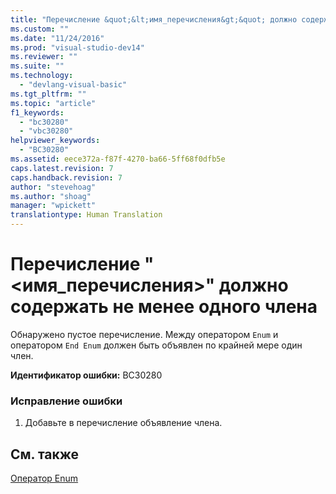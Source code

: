 ```yaml
---
title: "Перечисление &quot;&lt;имя_перечисления&gt;&quot; должно содержать не менее одного члена | Microsoft Docs"
ms.custom: ""
ms.date: "11/24/2016"
ms.prod: "visual-studio-dev14"
ms.reviewer: ""
ms.suite: ""
ms.technology: 
  - "devlang-visual-basic"
ms.tgt_pltfrm: ""
ms.topic: "article"
f1_keywords: 
  - "bc30280"
  - "vbc30280"
helpviewer_keywords: 
  - "BC30280"
ms.assetid: eece372a-f87f-4270-ba66-5ff68f0dfb5e
caps.latest.revision: 7
caps.handback.revision: 7
author: "stevehoag"
ms.author: "shoag"
manager: "wpickett"
translationtype: Human Translation
---
```

# Перечисление &quot;&lt;имя_перечисления&gt;&quot; должно содержать не менее одного члена
Обнаружено пустое перечисление. Между оператором `Enum` и оператором `End Enum` должен быть объявлен по крайней мере один член.  
  
 **Идентификатор ошибки:** BC30280  
  
### Исправление ошибки  
  
1.  Добавьте в перечисление объявление члена.  
  
## См. также  
 [Оператор Enum](../../visual-basic/language-reference/statements/enum-statement.md)